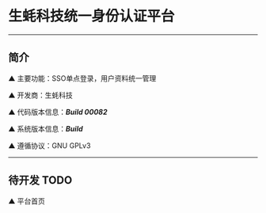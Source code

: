 # 生蚝科技统一身份认证平台

---

## 简介

▲ 主要功能：SSO单点登录，用户资料统一管理

▲ 开发商：生蚝科技

▲ 代码版本信息：***Build 00082***

▲ 系统版本信息：***Build***

▲ 遵循协议：GNU GPLv3

---

## 待开发 TODO

▲ 平台首页
